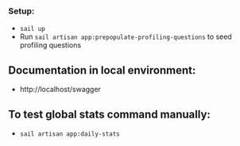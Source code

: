 ### Setup:
* `sail up`
* Run `sail artisan app:prepopulate-profiling-questions` to seed profiling questions

## Documentation in local environment:
* http://localhost/swagger


## To test global stats command manually:
* `sail artisan app:daily-stats`